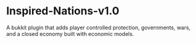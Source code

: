 Inspired-Nations-v1.0
=====================

A bukkit plugin that adds player controlled protection, governments, wars, and a closed economy built with economic models.
